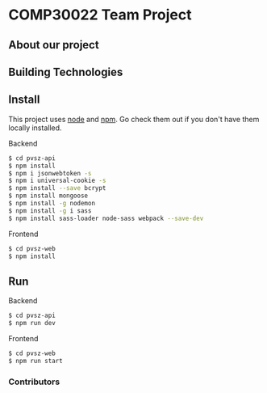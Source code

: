 # COMP30022 Team Project

## About our project

## Building Technologies

## Install

This project uses [node](http://nodejs.org) and [npm](https://npmjs.com). Go check them out if you don't have them locally installed.

Backend

```sh
$ cd pvsz-api
$ npm install
$ npm i jsonwebtoken -s
$ npm i universal-cookie -s
$ npm install --save bcrypt
$ npm install mongoose
$ npm install -g nodemon
$ npm install -g i sass
$ npm install sass-loader node-sass webpack --save-dev
```

Frontend

```sh
$ cd pvsz-web
$ npm install
```

## Run

Backend

```sh
$ cd pvsz-api
$ npm run dev
```

Frontend

```sh
$ cd pvsz-web
$ npm run start
```

### Contributors
